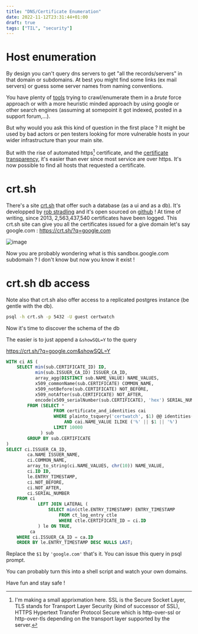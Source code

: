 ```yaml
---
title: "DNS/Certificate Enumeration"
date: 2022-11-12T23:31:44+01:00
draft: true
tags: ["TIL", "security"]
---
```


# Host enumeration

By design you can't query dns servers to get "all the records/servers" in that domain or subdomains.
At best you might find some links (ex mail servers) or guess some server names from naming conventions.

You have plenty of [tools](https://github.com/nixawk/pentest-wiki/blob/master/1.Information-Gathering/How-to-gather-dns-information.md) trying to crawl/enumerate them in a _brute_ force approach or with a more heuristic minded approach by using google or other search engines (assuming at somepoint it got indexed, posted in a support forum,...).

But why would you ask this kind of question in the first place ?
It might be used by bad actors or pen testers looking for more vulnerable hosts in your wider infrastructure than your main site.

But with the rise of automated https[^1] certificate, and the [certificate transparency](https://certificate.transparency.dev/), it's easier than ever since most service are over https. It's now possible to find all hosts that requested a certificate.

# crt.sh

There's a site [crt.sh](https://crt.sh) that offer such a database (as a ui and as a db). It's developped by [rob stradling](https://github.com/robstradling) and it's open sourced on [github](https://github.com/crtsh) ! At time of writing, since 2013, 2,563,437,540 certificates have been logged.
This crt.sh site can give you all the certificates issued for a give domain let's say google.com : https://crt.sh/?q=google.com

![image](https://user-images.githubusercontent.com/371692/201496725-9e106477-6b4f-461d-b993-ca15112fab8c.png)

Now you are probably wondering what is this sandbox.google.com subdomain ? I don't know but now you know it exist !

# crt.sh db access

Note also that crt.sh also offer access to a replicated postgres instance (be gentle with the db).

```bash
psql -h crt.sh -p 5432 -U guest certwatch
```

Now it's time to discover the schema of the db

The easier is to just append a `&showSQL=Y` to the query

https://crt.sh/?q=google.com&showSQL=Y

```sql
WITH ci AS (
    SELECT min(sub.CERTIFICATE_ID) ID,
           min(sub.ISSUER_CA_ID) ISSUER_CA_ID,
           array_agg(DISTINCT sub.NAME_VALUE) NAME_VALUES,
           x509_commonName(sub.CERTIFICATE) COMMON_NAME,
           x509_notBefore(sub.CERTIFICATE) NOT_BEFORE,
           x509_notAfter(sub.CERTIFICATE) NOT_AFTER,
           encode(x509_serialNumber(sub.CERTIFICATE), 'hex') SERIAL_NUMBER
        FROM (SELECT *
                  FROM certificate_and_identities cai
                  WHERE plainto_tsquery('certwatch', $1) @@ identities(cai.CERTIFICATE)
                      AND cai.NAME_VALUE ILIKE ('%' || $1 || '%')
                  LIMIT 10000
             ) sub
        GROUP BY sub.CERTIFICATE
)
SELECT ci.ISSUER_CA_ID,
        ca.NAME ISSUER_NAME,
        ci.COMMON_NAME,
        array_to_string(ci.NAME_VALUES, chr(10)) NAME_VALUE,
        ci.ID ID,
        le.ENTRY_TIMESTAMP,
        ci.NOT_BEFORE,
        ci.NOT_AFTER,
        ci.SERIAL_NUMBER
    FROM ci
            LEFT JOIN LATERAL (
                SELECT min(ctle.ENTRY_TIMESTAMP) ENTRY_TIMESTAMP
                    FROM ct_log_entry ctle
                    WHERE ctle.CERTIFICATE_ID = ci.ID
            ) le ON TRUE,
         ca
    WHERE ci.ISSUER_CA_ID = ca.ID
    ORDER BY le.ENTRY_TIMESTAMP DESC NULLS LAST;
```

Replace the `$1` by `'google.com'` that's it. You can issue this query in psql prompt.

You can probably turn this into a shell script and watch your own domains.

Have fun and stay safe !

[^1]: I'm making a small apprixmation here. SSL is the Secure Socket Layer, TLS stands for Transport Layer Security (kind of successor of SSL), HTTPS Hypertext Transfer Protocol Secure which is http-over-ssl or http-over-tls depending on the transport layer supported by the server.

